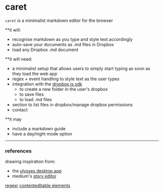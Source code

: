 # caret

`caret` is a minimalist markdown editor for the browser  
  
**it will:  
- recognise markdown as you type and style text accordingly
- auto-save your documents as .md files in Dropbox
- load any Dropbox .md document  
	  
**it will need:  
- a minimalist setup that allows users to simply start typing as soon as they load the web app
- regex + event handling to style text as the user types
- integration with the [dropbox js sdk][1]
	- to create a new folder in the user's dropbox
	- to save files
	- to load .md files
- section to list files in dropbox/manage dropbox permissions
- contact

**it may
- include a markdown guide
- have a day/night mode option

---- 

### references

drawing inspiration from:  
- the [ulysses desktop app][2]
- medium's [story editor][3]

[regexr][4]
[contenteditable elements][5]


[1]:	https://github.com/dropbox/dropbox-sdk-js
[2]:	http://www.ulyssesapp.com/
[3]:	https://medium.com/new-story
[4]:	http://regexr.com/
[5]:	https://developer.mozilla.org/en-US/docs/Web/Guide/HTML/Editable_content